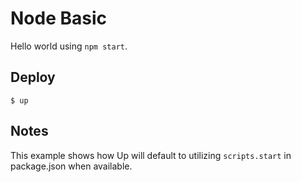 
# Node Basic

Hello world using `npm start`.

## Deploy

```
$ up
```

## Notes

This example shows how Up will default to utilizing `scripts.start` in package.json when available.
